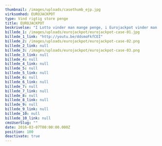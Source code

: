 ```yaml
---
thumbnail: /images/uploads/casethumb_ejp.jpg
virksomhed: EUROJACKPOT
type: Vind rigtig store penge
title: EUROJACKPOT
beskrivelse: "I Lotto vinder man mange penge, i Eurojackpot vinder man rigtig mange penge. Vores Eurojackpot univers taler til den lidt yngre målgruppe og visualiserer, hvor ekstreme præmiesummer der spilles om i det europæiske Lotto med miniumgevinster på 63 mio.kr. ugentligt. Det gøres i et humoristisk 2-trins greb, hvor vi først placerer vores hovedperson i en attraktiv situation, som havde han lige vundet den store gevinst – og så trumfer med at skrue endnu mere op for ekstravagancen. ”Vind store penge. Rigtig store penge.”"
billede_1: /images/uploads/eurojackpot/eurojackpot-case-01.jpg
billede_1_link: "http://youtu.be/ddsmoFkfCEI"
billede_2: /images/uploads/eurojackpot/eurojackpot-case-02.png
billede_2_link: null
billede_3: /images/uploads/eurojackpot/eurojackpot-case-03.png
billede_3_link: null
billede_4: null
billede_4_link: null
billede_5: null
billede_5_link: null
billede_6: null
billede_6_link: null
billede_7: null
billede_7_link: null
billede_8: null
billede_8_link: null
billede_9: null
billede_9_link: null
billede_10: null
billede_10_link: null
cmsUserSlug: ""
date: 2016-03-07T00:00:00.000Z
position: 100
deactivate: true
---
```


